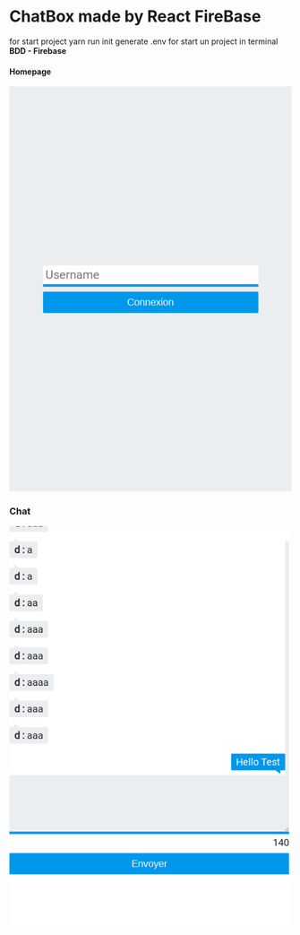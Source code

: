 # ChatBox made by React FireBase
for start project 
    yarn run init generate .env
for start un project  in terminal 
**BDD - Firebase**
#### Homepage
<img src='./screen/homepage.png'/> 

### Chat
<img src='./screen/chat.png'/> 
